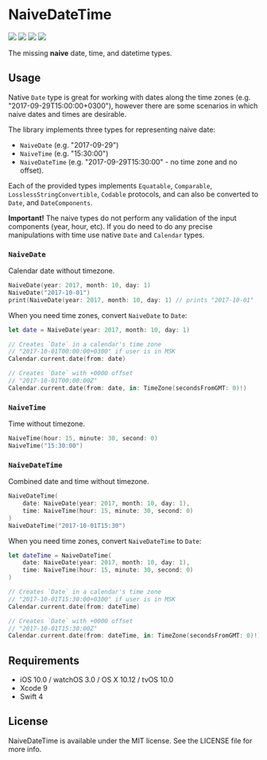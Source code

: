 #  NaiveDateTime

<p align="left">
<img src="https://img.shields.io/cocoapods/v/NaiveDateTime.svg?label=version">
<img src="https://img.shields.io/badge/supports-CocoaPods%20%7C%20Carthage%20%7C%20SwiftPM-green.svg">
<img src="https://img.shields.io/cocoapods/p/NaiveDateTime.svg?style=flat)">
<a href="https://travis-ci.org/kean/NaiveDateTime"><img src="https://img.shields.io/travis/kean/NaiveDateTime/master.svg"></a>
</p>

The missing **naive** date, time, and datetime types.


## Usage

Native `Date` type is great for working with dates along the time zones (e.g. "2017-09-29T15:00:00+0300"), however there are some scenarios in which naive dates and times are desirable.

The library implements three types for representing naive date:
- `NaiveDate` (e.g. "2017-09-29")
- `NaiveTime` (e.g. "15:30:00")
- `NaiveDateTime` (e.g. "2017-09-29T15:30:00" - no time zone and no offset).

Each of the provided types implements `Equatable`, `Comparable`, `LosslessStringConvertible`, `Codable` protocols, and can also be converted to  `Date`, and `DateComponents`.

**Important!** The naive types do not perform any validation of the input components (year, hour, etc). If you do need to do any precise manipulations with time use native `Date` and `Calendar` types.

### `NaiveDate`

Calendar date without timezone.

```swift
NaiveDate(year: 2017, month: 10, day: 1)
NaiveDate("2017-10-01")
print(NaiveDate(year: 2017, month: 10, day: 1) // prints "2017-10-01"
```

When you need time zones, convert `NaiveDate` to `Date`:

```swift
let date = NaiveDate(year: 2017, month: 10, day: 1)

// Creates `Date` in a calendar's time zone
// "2017-10-01T00:00:00+0300" if user is in MSK
Calendar.current.date(from: date)

// Creates `Date` with +0000 offset
// "2017-10-01T00:00:00Z"
Calendar.current.date(from: date, in: TimeZone(secondsFromGMT: 0)!)
```


### `NaiveTime`

Time without timezone.

```swift
NaiveTime(hour: 15, minute: 30, second: 0)
NaiveTime("15:30:00")
```


### `NaiveDateTime`

Combined date and time without timezone.

```swift
NaiveDateTime(
    date: NaiveDate(year: 2017, month: 10, day: 1),
    time: NaiveTime(hour: 15, minute: 30, second: 0)
)
NaiveDateTime("2017-10-01T15:30")
```

When you need time zones, convert `NaiveDateTime` to `Date`:

```swift
let dateTime = NaiveDateTime(
    date: NaiveDate(year: 2017, month: 10, day: 1),
    time: NaiveTime(hour: 15, minute: 30, second: 0)
)

// Creates `Date` in a calendar's time zone
// "2017-10-01T15:30:00+0300" if user is in MSK
Calendar.current.date(from: dateTime)

// Creates `Date` with +0000 offset
// "2017-10-01T15:30:00Z"
Calendar.current.date(from: dateTime, in: TimeZone(secondsFromGMT: 0)!),
```


## Requirements

- iOS 10.0 / watchOS 3.0 / OS X 10.12 / tvOS 10.0
- Xcode 9
- Swift 4


## License

NaiveDateTime is available under the MIT license. See the LICENSE file for more info.
